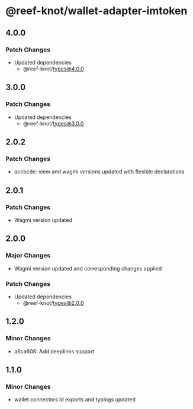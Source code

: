 # @reef-knot/wallet-adapter-imtoken

## 4.0.0

### Patch Changes

- Updated dependencies
  - @reef-knot/types@4.0.0

## 3.0.0

### Patch Changes

- Updated dependencies
  - @reef-knot/types@3.0.0

## 2.0.2

### Patch Changes

- accbcde: viem and wagmi versions updated with flexible declarations

## 2.0.1

### Patch Changes

- Wagmi version updated

## 2.0.0

### Major Changes

- Wagmi version updated and corresponding changes applied

### Patch Changes

- Updated dependencies
  - @reef-knot/types@2.0.0

## 1.2.0

### Minor Changes

- a6ca608: Add deeplinks support

## 1.1.0

### Minor Changes

- wallet connectors id exports and typings updated
